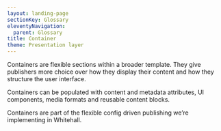 ```yaml
---
layout: landing-page
sectionKey: Glossary
eleventyNavigation:
  parent: Glossary
title: Container
theme: Presentation layer
---
```

Containers are flexible sections within a broader template. They give publishers more choice over how they display their content and how they structure the user interface.

Containers can be populated with content and metadata attributes, UI components, media formats and reusable content blocks.

Containers are part of the flexible config driven publishing we’re implementing in Whitehall.